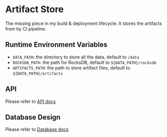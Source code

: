 # Artifact Store

The missing piece in my build & deployment lifecycle. It stores the artifacts from by CI pipeline.

## Runtime Environment Variables

- `DATA_PATH`: the directory to store all the data, default to `/data`
- `ROCKSDB_PATH`: the path for RocksDB, default to `${DATA_PATH}/rocksdb`
- `ARTIFACTS_PATH`: the path to store artifact files, default to `${DATA_PATH}/artifacts`

## API

Please refer to [API docs](docs/api.md)

## Database Design

Please refer to [Database docs](docs/database.md)
